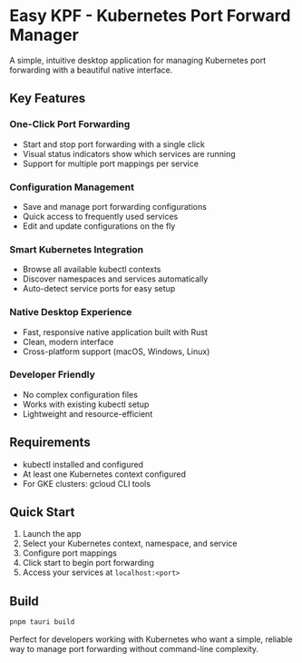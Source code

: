 # Easy KPF - Kubernetes Port Forward Manager

A simple, intuitive desktop application for managing Kubernetes port forwarding with a beautiful native interface.

## Key Features

### **One-Click Port Forwarding**

- Start and stop port forwarding with a single click
- Visual status indicators show which services are running
- Support for multiple port mappings per service

### **Configuration Management**

- Save and manage port forwarding configurations
- Quick access to frequently used services
- Edit and update configurations on the fly

### **Smart Kubernetes Integration**

- Browse all available kubectl contexts
- Discover namespaces and services automatically
- Auto-detect service ports for easy setup

### **Native Desktop Experience**

- Fast, responsive native application built with Rust
- Clean, modern interface
- Cross-platform support (macOS, Windows, Linux)

### **Developer Friendly**

- No complex configuration files
- Works with existing kubectl setup
- Lightweight and resource-efficient

## Requirements

- kubectl installed and configured
- At least one Kubernetes context configured
- For GKE clusters: gcloud CLI tools

## Quick Start

1. Launch the app
2. Select your Kubernetes context, namespace, and service
3. Configure port mappings
4. Click start to begin port forwarding
5. Access your services at `localhost:<port>`

## Build

```bash
pnpm tauri build
```

Perfect for developers working with Kubernetes who want a simple, reliable way to manage port forwarding without command-line complexity.
